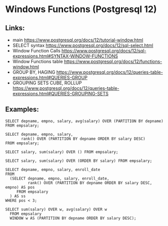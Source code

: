# Windows Functions (Postgresql 12)

## Links:

- main https://www.postgresql.org/docs/12/tutorial-window.html
- SELECT syntax https://www.postgresql.org/docs/12/sql-select.html
- Window Function Calls https://www.postgresql.org/docs/12/sql-expressions.html#SYNTAX-WINDOW-FUNCTIONS
- Window Functions table https://www.postgresql.org/docs/12/functions-window.html
- GROUP BY, HAGING https://www.postgresql.org/docs/12/queries-table-expressions.html#QUERIES-GROUP
- GROUPING SETS CUBE, ROLLUP https://www.postgresql.org/docs/12/queries-table-expressions.html#QUERIES-GROUPING-SETS

## Examples:
```
SELECT depname, empno, salary, avg(salary) OVER (PARTITION BY depname) FROM empsalary;

SELECT depname, empno, salary,
       rank() OVER (PARTITION BY depname ORDER BY salary DESC)
FROM empsalary;

SELECT salary, sum(salary) OVER () FROM empsalary;

SELECT salary, sum(salary) OVER (ORDER BY salary) FROM empsalary;

SELECT depname, empno, salary, enroll_date
FROM
  (SELECT depname, empno, salary, enroll_date,
          rank() OVER (PARTITION BY depname ORDER BY salary DESC, empno) AS pos
     FROM empsalary
  ) AS ss
WHERE pos < 3;

SELECT sum(salary) OVER w, avg(salary) OVER w
  FROM empsalary
  WINDOW w AS (PARTITION BY depname ORDER BY salary DESC);
```


